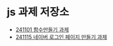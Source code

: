 # js 과제 저장소

- [241101 함수만들기 과제](https://github.com/somin2352/js-homework/tree/main/mission-0)
- [241115 네이버 로그인 페이지 만들기 과제](https://github.com/somin2352/js-homework/tree/main/mission-1/js)
